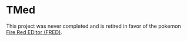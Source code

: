 # TMed

This project was never completed and is retired in favor of the pokemon [Fire Red EDitor (FRED)](https://github.com/aanunez/fred).
